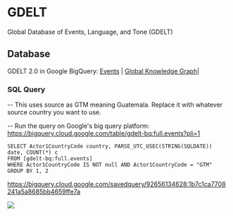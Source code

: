 # GDELT
Global Database of Events, Language, and Tone (GDELT) 

## Database
GDELT 2.0 in Google BigQuery: [Events](https://bigquery.cloud.google.com/table/gdelt-bq:gdeltv2.events) | [Global Knowledge Graph](https://bigquery.cloud.google.com/table/gdelt-bq:gdeltv2.gkg)| 

### SQL Query 

-- This uses source as GTM meaning Guatemala. Replace it with whatever source country you want to use.

-- Run the query on Google's big query platform: https://bigquery.cloud.google.com/table/gdelt-bq:full.events?pli=1

~~~
SELECT Actor1CountryCode country, PARSE_UTC_USEC(STRING(SQLDATE)) date, COUNT(*) c
FROM [gdelt-bq:full.events]
WHERE Actor1CountryCode IS NOT null AND Actor1CountryCode = "GTM" 
GROUP BY 1, 2
~~~


https://bigquery.cloud.google.com/savedquery/92656134628:1b7c1ca7708241a5a8685bb4659ffe7a


![](https://user-images.githubusercontent.com/15719191/56752035-5240d980-677f-11e9-9b4d-4e77f96b9474.png)
